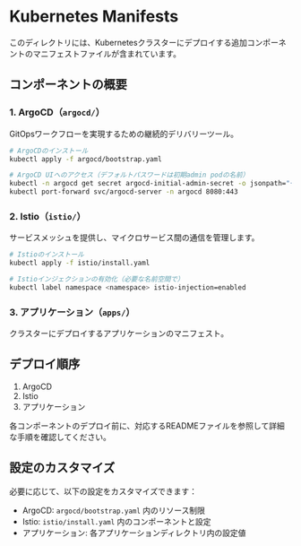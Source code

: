# Kubernetes Manifests

このディレクトリには、Kubernetesクラスターにデプロイする追加コンポーネントのマニフェストファイルが含まれています。

## コンポーネントの概要

### 1. ArgoCD（`argocd/`）

GitOpsワークフローを実現するための継続的デリバリーツール。

```bash
# ArgoCDのインストール
kubectl apply -f argocd/bootstrap.yaml

# ArgoCD UIへのアクセス（デフォルトパスワードは初期admin podの名前）
kubectl -n argocd get secret argocd-initial-admin-secret -o jsonpath="{.data.password}" | base64 -d
kubectl port-forward svc/argocd-server -n argocd 8080:443
```

### 2. Istio（`istio/`）

サービスメッシュを提供し、マイクロサービス間の通信を管理します。

```bash
# Istioのインストール
kubectl apply -f istio/install.yaml

# Istioインジェクションの有効化（必要な名前空間で）
kubectl label namespace <namespace> istio-injection=enabled
```

### 3. アプリケーション（`apps/`）

クラスターにデプロイするアプリケーションのマニフェスト。

## デプロイ順序

1. ArgoCD
2. Istio
3. アプリケーション

各コンポーネントのデプロイ前に、対応するREADMEファイルを参照して詳細な手順を確認してください。

## 設定のカスタマイズ

必要に応じて、以下の設定をカスタマイズできます：

- ArgoCD: `argocd/bootstrap.yaml` 内のリソース制限
- Istio: `istio/install.yaml` 内のコンポーネントと設定
- アプリケーション: 各アプリケーションディレクトリ内の設定値